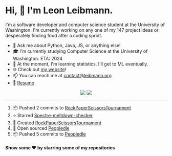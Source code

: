 # Hi, 👋 I'm Leon Leibmann.
I'm a software developer and computer science student at the University of Washington. I'm currently working on any one of my 147 project ideas or desperately finding food after a coding sprint.

- 💬 Ask me about Python, Java, JS, or anything else!
- 🎓 I'm currently studying Computer Science at the University of Washington. ETA: 2024
- 🌱 At the moment, I'm learning statistics. I'll get to ML eventually.
- 🌐 Check out [my website](https://leibmann.org)!
- 📫 You can reach me at [contact@leibmann.org](mailto:contact@leibmann.org)
- 📄 [Resume](https://leibmann.org/Leon_Leibmann_Resume.pdf)

<div align="middle">
<img align="top" src="https://github-readme-stats.vercel.app/api/top-langs/?username=Pop101&layout=compact&theme=transparent&hide_border=true&hide=css">
<img align="top" src="https://github-readme-stats.vercel.app/api?username=Pop101&show_icons=true&theme=transparent&hide_border=true&count_private=true&hide=issues,contribs">
</div>

---
<!--START_SECTION:activity-->
1. 📦 Pushed 2 commits to [RockPaperScissorsTournament](https://github.com/NoxNovus/RockPaperScissorsTournament)
2. ⭐️ Starred [Spectre-meltdown-checker](https://github.com/speed47/spectre-meltdown-checker)
3. 🎉 Created [RockPaperScissorsTournament](https://github.com/NoxNovus/RockPaperScissorsTournament)
4. 🎉 Open sourced [Peopledle](https://github.com/Pop101/Peopledle)
5. 📦 Pushed 5 commits to [Peopledle](https://github.com/Pop101/Peopledle)
<!--END_SECTION:activity-->

#### Show some ❤️ by starring some of my repositories
